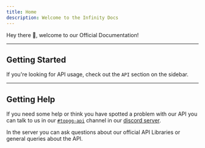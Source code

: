 ```yaml
---
title: Home
description: Welcome to the Infinity Docs
---
```


Hey there 👋, welcome to our Official Documentation!

---

## Getting Started

If you're looking for API usage, check out the `API` section on the sidebar.

--- 

## Getting Help

If you need some help or think you have spotted a problem with our API you can talk to us in our [`#topgg-api`](https://discord.com/channels/264445053596991498/412006692125933568) channel in our [discord server](https://discord.gg/EYHTgJX).

In the server you can ask questions about our official API Libraries or general queries about the API.
